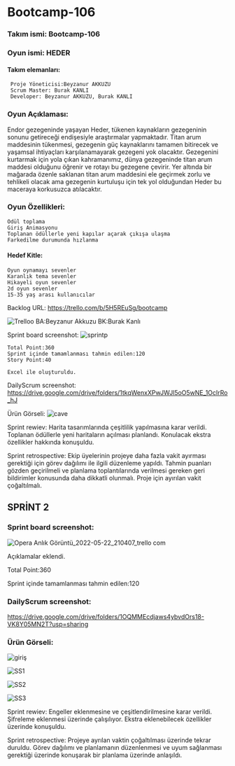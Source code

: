 # Bootcamp-106
### Takım ismi: Bootcamp-106

### Oyun ismi: HEDER

#### Takım elemanları: 
     Proje Yöneticisi:Beyzanur AKKUZU
     Scrum Master: Burak KANLI
     Developer: Beyzanur AKKUZU, Burak KANLI

### Oyun Açıklaması:
Endor gezegeninde yaşayan Heder, tükenen kaynakların gezegeninin sonunu getireceği endişesiyle 
araştırmalar yapmaktadır. Titan arum maddesinin tükenmesi, gezegenin güç kaynaklarını tamamen bitirecek ve yaşamsal
ihtiyaçları karşılanamayarak gezegeni yok olacaktır. Gezegenini kurtarmak için yola çıkan kahramanımız, dünya
gezegeninde titan arum maddesi olduğunu öğrenir ve rotayı bu gezegene çevirir. Yer altında bir mağarada özenle saklanan
titan arum maddesini ele geçirmek zorlu ve tehlikeli olacak ama gezegenin kurtuluşu için tek yol olduğundan Heder bu maceraya
korkusuzca atılacaktır.

### Oyun Özellikleri: 
	Ödül toplama
	Giriş Animasyonu 
	Toplanan ödüllerle yeni kapılar açarak çıkışa ulaşma
	Farkedilme durumunda hızlanma
	
#### Hedef Kitle:
	Oyun oynamayı sevenler
	Karanlık tema sevenler
	Hikayeli oyun sevenler
	2d oyun sevenler
	15-35 yaş arası kullanıcılar
  
  Backlog URL:
  https://trello.com/b/5H5REuSg/bootcamp
  
  ![Trelloo](https://user-images.githubusercontent.com/58599484/167489306-53c63f3d-ec76-461e-964b-63b6bac9de2b.png)
	BA:Beyzanur Akkuzu
	BK:Burak Kanlı
	
Sprint board screenshot:
![sprintp](https://user-images.githubusercontent.com/58599484/167713618-ca84a0ad-6563-43bb-a6e1-09532a9cfd55.png)
	
	
	Total Point:360
	Sprint içinde tamamlanması tahmin edilen:120
	Story Point:40

	Excel ile oluşturuldu.
  DailyScrum screenshot:
  https://drive.google.com/drive/folders/1tkqWenxXPwJWJl5oO5wNE_1OcIrRo_hJ
  
  Ürün Görseli:
  ![cave](https://user-images.githubusercontent.com/58599484/167376280-f0ddfdc1-e6d7-4ebc-a3b0-bf48dc0fd63f.png)
  
  
  Sprint rewiev: Harita tasarımlarında çeşitlilik yapılmasına karar verildi.
  Toplanan ödüllerle yeni haritaların açılması planlandı. Konulacak ekstra özellikler hakkında konuşuldu.


  Sprint retrospective: Ekip üyelerinin projeye daha fazla vakit ayırması gerektiği için görev dağılımı ile ilgili düzenleme yapıldı.
  Tahmin puanları gözden geçirilmeli ve planlama toplantılarında verilmesi gereken geri bildirimler konusunda daha dikkatli olunmalı.
  Proje için ayırılan vakit çoğaltılmalı.
  
  
  ## SPRİNT 2
  
  ### Sprint board screenshot:
  ![Opera Anlık Görüntü_2022-05-22_210407_trello com](https://user-images.githubusercontent.com/58599484/169709357-c9a1376a-fee6-4bca-a779-b6c9cae72d03.png)
  
  Açıklamalar eklendi.
  
  Total Point:360
  
  Sprint içinde tamamlanması tahmin edilen:120
  
  
  ### DailyScrum screenshot:
  
  https://drive.google.com/drive/folders/1OQMMEcdjaws4ybvdOrs18-VK8Y05MN2T?usp=sharing
  
 ### Ürün Görseli:
 
  ![giriş](https://user-images.githubusercontent.com/61544442/169712219-845dce02-e3c9-4353-b8c1-c883d13866db.png)
 
 ![SS1](https://user-images.githubusercontent.com/58599484/169709614-315da54e-6d20-4d08-88b5-e59a17700fe4.png) 
  
  ![SS2](https://user-images.githubusercontent.com/58599484/169709639-6204f528-229d-469b-ba18-ed10253f3bbb.png)
  
  ![SS3](https://user-images.githubusercontent.com/58599484/169709647-66bde8b8-222d-4e04-8730-32a8b4a673a8.png)
  
  
  Sprint rewiev: Engeller eklenmesine ve çeşitlendirilmesine karar verildi. Şifreleme eklenmesi üzerinde çalışılıyor. Ekstra eklenebilecek özellikler üzerinde konuşuldu.
  
  Sprint retrospective: Projeye ayrılan vaktin çoğaltılması üzerinde tekrar duruldu. Görev dağılımı ve planlamanın düzenlenmesi ve uyum sağlanması gerektiği üzerinde konuşarak bir planlama üzerinde anlaşıldı.
